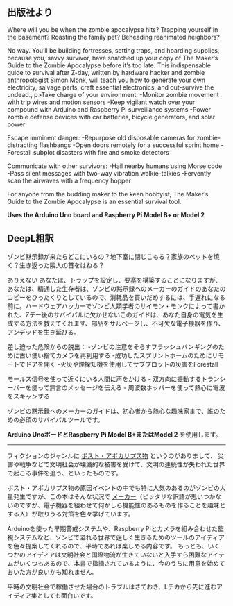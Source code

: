 ## 出版社より

Where will you be when the zombie apocalypse hits? Trapping yourself in the basement? Roasting the family pet? Beheading reanimated neighbors?

No way. You’ll be building fortresses, setting traps, and hoarding supplies, because you, savvy survivor, have snatched up your copy of The Maker’s Guide to the Zombie Apocalypse before it’s too late. This indispensable guide to survival after Z-day, written by hardware hacker and zombie anthropologist Simon Monk, will teach you how to generate your own electricity, salvage parts, craft essential electronics, and out-survive the undead., p>Take charge of your environment: -Monitor zombie movement with trip wires and motion sensors -Keep vigilant watch over your compound with Arduino and Raspberry Pi surveillance systems -Power zombie defense devices with car batteries, bicycle generators, and solar power

Escape imminent danger: -Repurpose old disposable cameras for zombie-distracting flashbangs -Open doors remotely for a successful sprint home -Forestall subplot disasters with fire and smoke detectors

Communicate with other survivors: -Hail nearby humans using Morse code -Pass silent messages with two-way vibration walkie-talkies -Fervently scan the airwaves with a frequency hopper

For anyone from the budding maker to the keen hobbyist, The Maker’s Guide to the Zombie Apocalypse is an essential survival tool.

**Uses the Arduino Uno board and Raspberry Pi Model B+ or Model 2**

## DeepL粗訳

ゾンビ黙示録が来たらどこにいるの？地下室に閉じこもる？家族のペットを焼く？生き返った隣人の首をはねる？

ありえない あなたは、トラップを設定し、要塞を構築することになりますが、あなたは、精通した生存者は、ゾンビの黙示録へのメーカーのガイドのあなたのコピーをひったくりとしているので、消耗品を買いだめするには、手遅れになる前に。ハードウェアハッカーでゾンビ人類学者のサイモン・モンクによって書かれた、Zデー後のサバイバルに欠かせないこのガイドは、あなた自身の電気を生成する方法を教えてくれます、部品をサルベージし、不可欠な電子機器を作り、アンデッドを生き延びる。

差し迫った危険からの脱出： -ゾンビの注意をそらすフラッシュバンギングのために古い使い捨てカメラを再利用する -成功したスプリントホームのためにリモートでドアを開く -火災や煙探知機を使用してサブプロットの災害をForestall

モールス信号を使って近くにいる人間に声をかける - 双方向に振動するトランシーバーを使って無言のメッセージを伝える - 周波数ホッパーを使って熱心に電波をスキャンする

ゾンビの黙示録へのメーカーのガイドは、初心者から熱心な趣味家まで、誰のための必須のサバイバルツールです。

**Arduino UnoボードとRaspberry Pi Model B+またはModel 2** を使用します。

---

フィクションのジャンルに [ポスト・アポカリプス物](https://en.wikipedia.org/wiki/Apocalyptic_and_post-apocalyptic_fiction) というのがありまして、 災害や戦争などで文明社会が壊滅的な被害を受けて、文明の連続性が失われた世界で起こる事件を追う、といったものです。

ポスト・アポカリプス物の原因イベントの中でも特に人気のあるのがゾンビの大量発生ですが、この本はそんな状況で [メーカー](https://en.wikipedia.org/wiki/Maker_culture)（ピッタリな訳語が思いつかないのですが、電子機器を組わせて何かしら機能性のあるものを作ることを趣味とする人）が取りうる対策を色々挙げています。

Arduinoを使った早期警戒システムや、Raspberry Piとカメラを組み合わせた監視システムなど、ゾンビで溢れる世界で逞しく生きるためのツールのアイディアを色々提案してくれるので、平時であれば楽しめる内容です。 もっとも、いくつかのアイディアは文明社会と国際物流が生きていないと入手すら困難なアイテムがいくつもあるので、本書で指摘されているように、今のうちに用意を始めておいた方が良いかも知れません。

平時の文明社会で稼働させた場合のトラブルはさておき、Lチカから先に進むアイディア集としても面白いです。
